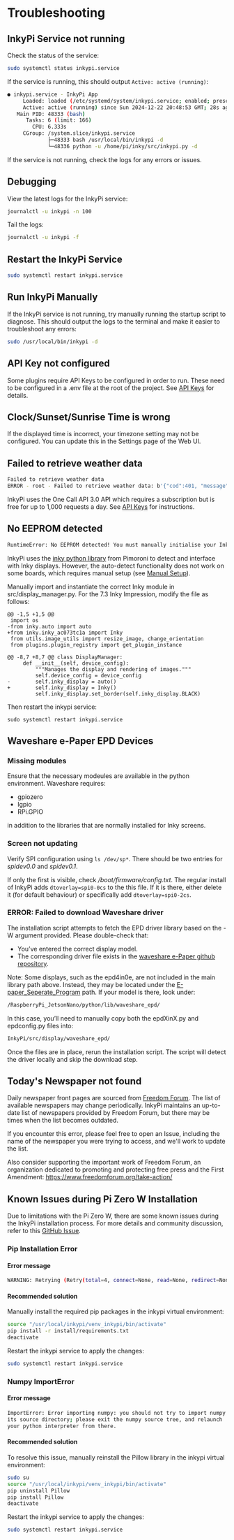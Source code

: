 # Troubleshooting

## InkyPi Service not running

Check the status of the service:
```bash
sudo systemctl status inkypi.service
```

If the service is running, this should output `Active: active (running)`:
```bash
● inkypi.service - InkyPi App
     Loaded: loaded (/etc/systemd/system/inkypi.service; enabled; preset: enabled)
     Active: active (running) since Sun 2024-12-22 20:48:53 GMT; 28s ago
   Main PID: 48333 (bash)
      Tasks: 6 (limit: 166)
        CPU: 6.333s
     CGroup: /system.slice/inkypi.service
             ├─48333 bash /usr/local/bin/inkypi -d
             └─48336 python -u /home/pi/inky/src/inkypi.py -d
```

If the service is not running, check the logs for any errors or issues.

## Debugging

View the latest logs for the InkyPi service:
```bash
journalctl -u inkypi -n 100
```

Tail the logs:
```bash
journalctl -u inkypi -f
```

## Restart the InkyPi Service

```bash
sudo systemctl restart inkypi.service
```


## Run InkyPi Manually

If the InkyPi service is not running, try manually running the startup script to diagnose. This should output the logs to the terminal and make it easier to troubleshoot any errors:

```bash
sudo /usr/local/bin/inkypi -d
```

## API Key not configured

Some plugins require API Keys to be configured in order to run. These need to be configured in a .env file at the root of the project. See [API Keys](api_keys.md) for details.

## Clock/Sunset/Sunrise Time is wrong

If the displayed time is incorrect, your timezone setting may not be configured. You can update this in the Settings page of the Web UI.

## Failed to retrieve weather data

```bash
Failed to retrieve weather data
ERROR - root - Failed to retrieve weather data: b'{"cod":401, "message": "Please note that using One Call 3.0 requires a separate subscription to the One Call by Call plan. Learn more here https://openweathermap.org/price. If you have a valid subscription to the One Call by Call plan, but still receive this error, then please see https://openweathermap.org/faq#error401 for more info."}'
```

InkyPi uses the One Call API 3.0 API which requires a subscription but is free for up to 1,000 requests a day. See [API Keys](api_keys.md) for instructions.

## No EEPROM detected

```bash
RuntimeError: No EEPROM detected! You must manually initialise your Inky board.
```

InkyPi uses the [inky python library](https://github.com/pimoroni/inky) from Pimoroni to detect and interface with Inky displays. However, the auto-detect functionality does not work on some boards, which requires manual setup (see [Manual Setup](https://github.com/pimoroni/inky?tab=readme-ov-file#manual-setup)).

Manually import and instantiate the correct Inky module in src/display_manager.py. For the 7.3 Inky Impression, modify the file as follows:
```
@@ -1,5 +1,5 @@
 import os
-from inky.auto import auto
+from inky.inky_ac073tc1a import Inky
 from utils.image_utils import resize_image, change_orientation
 from plugins.plugin_registry import get_plugin_instance

@@ -8,7 +8,7 @@ class DisplayManager:
     def __init__(self, device_config):
         """Manages the display and rendering of images."""
         self.device_config = device_config
-        self.inky_display = auto()
+        self.inky_display = Inky()
         self.inky_display.set_border(self.inky_display.BLACK)
```

Then restart the inkypi service:
```
sudo systemctl restart inkypi.service
```

## Waveshare e-Paper EPD Devices

### Missing modules

Ensure that the necessary modeules are available in the python environment. Waveshare requires:

- gpiozero
- lgpio
- RPi.GPIO

in addition to the libraries that are normally installed for Inky screens.

### Screen not updating

Verify SPI configuration using `ls /dev/sp*`.  There should be two entries for _spidev0.0_ and _spidev0.1_.  

If only the first is visible, check _/boot/firmware/config.txt_. The regular install of InkyPi adds `dtoverlay=spi0-0cs` to the this file.  If it is there, either delete it (for default behaviour) or specifically add `dtoverlay=spi0-2cs`.

### ERROR: Failed to download Waveshare driver

The installation script attempts to fetch the EPD driver library based on the -W argument provided. Please double-check that:
- You’ve entered the correct display model.
- The corresponding driver file exists in the [waveshare e-Paper github repository](https://github.com/waveshareteam/e-Paper/tree/master/RaspberryPi_JetsonNano/python/lib/waveshare_epd).

Note: Some displays, such as the epd4in0e, are not included in the main library path above. Instead, they may be located under the [E-paper_Seperate_Program](https://github.com/waveshareteam/e-Paper/tree/master/E-paper_Separate_Program) path. If your model is there, look under:
```bash
/RaspberryPi_JetsonNano/python/lib/waveshare_epd/
```

In this case, you’ll need to manually copy both the epdXinX.py and epdconfig.py files into:
```bash
InkyPi/src/display/waveshare_epd/
```
Once the files are in place, rerun the installation script. The script will detect the driver locally and skip the download step.

## Today's Newspaper not found

Daily newspaper front pages are sourced from [Freedom Forum](https://frontpages.freedomforum.org/gallery). The list of available newspapers may change periodically. InkyPi maintains an up-to-date list of newspapers provided by Freedom Forum, but there may be times when the list becomes outdated.

If you encounter this error, please feel free to open an Issue, including the name of the newspaper you were trying to access, and we'll work to update the list.

Also consider supporting the important work of Freedom Forum, an organization dedicated to promoting and protecting free press and the First Amendment: https://www.freedomforum.org/take-action/

## Known Issues during Pi Zero W Installation

Due to limitations with the Pi Zero W, there are some known issues during the InkyPi installation process. For more details and community discussion, refer to this [GitHub Issue](https://github.com/fatihak/InkyPi/issues/5).

### Pip Installation Error

#### Error message
```bash
WARNING: Retrying (Retry(total=4, connect=None, read=None, redirect=None, status=None)) after connection broken by 'ProtocolError('Connection aborted.', RemoteDisconnected('Remote end closed connection without response'))':
```

#### Recommended solution
Manually install the required pip packages in the inkypi virtual environment:
```bash
source "/usr/local/inkypi/venv_inkypi/bin/activate"
pip install -r install/requirements.txt
deactivate
```
Restart the inkypi service to apply the changes:
```bash
sudo systemctl restart inkypi.service
```

### Numpy ImportError

#### Error message
```bash
ImportError: Error importing numpy: you should not try to import numpy from
its source directory; please exit the numpy source tree, and relaunch
your python interpreter from there.
```

#### Recommended solution
To resolve this issue, manually reinstall the Pillow library in the inkypi virtual environment:
```bash
sudo su
source "/usr/local/inkypi/venv_inkypi/bin/activate"
pip uninstall Pillow
pip install Pillow
deactivate
```

Restart the inkypi service to apply the changes:
```bash
sudo systemctl restart inkypi.service
```
